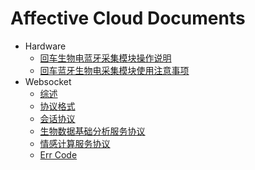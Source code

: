 # Affective Cloud Documents

* Hardware
  * [回车生物电蓝牙采集模块操作说明](hardware/回车生物电蓝牙采集模块操作说明.md)
  * [回车蓝牙生物电采集模块使用注意事项](hardware/回车蓝牙生物电采集模块使用注意事项.md)
* Websocket
  * [综述](websocket/综述.md)
  * [协议格式](websocket/协议格式.md)
  * [会话协议](websocket/会话协议.md)
  * [生物数据基础分析服务协议](websocket/生物数据基础分析服务协议.md)
  * [情感计算服务协议](websocket/情感计算服务协议.md)
  * [Err Code](websocket/ErrCode.md)

